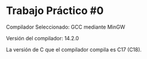 # Trabajo Práctico #0
Compilador Seleccionado: GCC mediante MinGW

Versión del compilador: 14.2.0

La versión de C que el compilador compila es C17 (C18).
